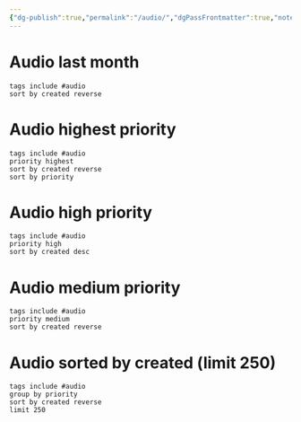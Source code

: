 ```yaml
---
{"dg-publish":true,"permalink":"/audio/","dgPassFrontmatter":true,"noteIcon":"","created":"2024-11-09T09:39:46.435+08:00","updated":"2024-11-10T18:03:07.064+08:00"}
---
```


# Audio last month
```tasks
tags include #audio
sort by created reverse
```
# Audio highest priority
```tasks
tags include #audio
priority highest
sort by created reverse
sort by priority
```
# Audio high priority
```tasks
tags include #audio
priority high
sort by created desc
```
# Audio medium priority
```tasks
tags include #audio
priority medium
sort by created reverse
```
# Audio sorted by created (limit 250)
```tasks
tags include #audio
group by priority
sort by created reverse
limit 250
```



